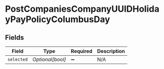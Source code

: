 # PostCompaniesCompanyUUIDHolidayPayPolicyColumbusDay


## Fields

| Field              | Type               | Required           | Description        |
| ------------------ | ------------------ | ------------------ | ------------------ |
| `selected`         | *Optional[bool]*   | :heavy_minus_sign: | N/A                |
